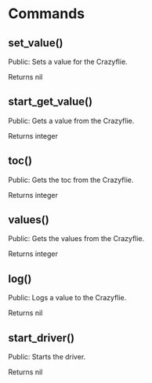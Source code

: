 # Commands

## set_value()

Public: Sets a value for the Crazyflie.

Returns nil

## start_get_value()

Public: Gets a value from the Crazyflie.

Returns integer

## toc()

Public: Gets the toc from the Crazyflie.

Returns integer

## values()

Public: Gets the values from the Crazyflie.

Returns integer

## log()

Public: Logs a value to the Crazyflie.

Returns nil

## start_driver()

Public: Starts the driver.

Returns nil